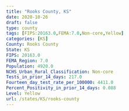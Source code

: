 ```yaml
---
title: "Rooks County, KS"
date: 2020-10-26
draft: false
type: county
tags: [FIPS:20163.0,FEMA:7.0,Non-core,Yellow]
categories: [KS]
County: Rooks County
State: KS
FIPS: 20163.0
FEMA_Region: 7.0
Population: 4920.0
NCHS_Urban_Rural_Classification: Non-core
Tests_in_prior_14_days: 217.0
Fourteen_day_test_rate_per_100000: 4411.0
Percent_Positivity_in_prior_14_days: 0.088
Level: Yellow
url: /states/KS/rooks-county
---
```



